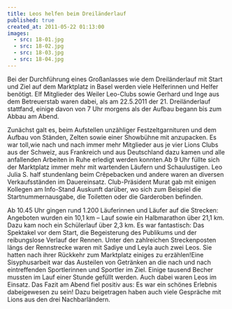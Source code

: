 ```yaml
---
title: Leos helfen beim Dreiländerlauf
published: true
created_at: 2011-05-22 01:13:00
images:
  - src: 18-01.jpg
  - src: 18-02.jpg
  - src: 18-03.jpg
  - src: 18-04.jpg
---
```


Bei der Durchführung eines Großanlasses wie dem Dreiländerlauf mit Start und Ziel auf dem Marktplatz in Basel werden viele Helferinnen und Helfer benötigt. Elf Mitglieder des Weiler Leo-Clubs sowie Gerhard und Inge aus dem Betreuerstab waren dabei, als am 22.5.2011 der 21. Dreiländerlauf stattfand, einige davon von 7 Uhr morgens als der Aufbau begann bis zum Abbau am Abend.

Zunächst galt es, beim Aufstellen unzähliger Festzeltgarnituren und dem Aufbau von Ständen, Zelten sowie einer Showbühne mit anzupacken. Es war toll,wie nach und nach immer mehr Mitglieder aus je vier Lions Clubs aus der Schweiz, aus Frankreich und aus Deutschland dazu kamen und alle anfallenden Arbeiten in Ruhe erledigt werden konnten.Ab 9 Uhr füllte sich der Marktplatz immer mehr mit wartenden Läufern und Schaulustigen. Leo Julia S. half stundenlang beim Crêpebacken und andere waren an diversen Verkaufsständen im Dauereinsatz. Club-Präsident Murat gab mit einigen Kollegen am Info-Stand Auskunft darüber, wo sich zum Beispiel die Startnummernausgabe, die Toiletten oder die Garderoben befinden.

Ab 10.45 Uhr gingen rund 1.200 Läuferinnen und Läufer auf die Strecken: Angeboten wurden ein 10,1 km – Lauf sowie ein Halbmarathon über 21,1 km. Dazu kam noch ein Schülerlauf über 2,3 km. Es war fantastisch: Das Spektakel vor dem Start, die Begeisterung des Publikums und der reibungslose Verlauf der Rennen. Unter den zahlreichen Streckenposten längs der Rennstrecke waren mit Sadiye und Leyla auch zwei Leos. Sie hatten nach ihrer Rückkehr zum Marktplatz einiges zu erzählen!Eine Sisyphusarbeit war das Austeilen von Getränken an die nach und nach eintreffenden Sportlerinnen und Sportler im Ziel. Einige tausend Becher mussten im Lauf einer Stunde gefüllt werden. Auch dabei waren Leos im Einsatz. Das Fazit am Abend fiel positiv aus: Es war ein schönes Erlebnis dabeigewesen zu sein! Dazu beigetragen haben auch viele Gespräche mit Lions aus den drei Nachbarländern.
